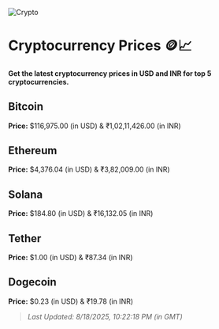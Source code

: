 
![Crypto](https://www.techguide.com.au/wp-content/uploads/2020/11/crypto3.jpeg)

# Cryptocurrency Prices 🪙📈

#### Get the latest cryptocurrency prices in USD and INR for top 5 cryptocurrencies.

## Bitcoin

**Price:** $116,975.00 (in USD) & ₹1,02,11,426.00 (in INR)

## Ethereum

**Price:** $4,376.04 (in USD) & ₹3,82,009.00 (in INR)

## Solana

**Price:** $184.80 (in USD) & ₹16,132.05 (in INR)

## Tether

**Price:** $1.00 (in USD) & ₹87.34 (in INR)

## Dogecoin

**Price:** $0.23 (in USD) & ₹19.78 (in INR)

> _Last Updated: 8/18/2025, 10:22:18 PM (in GMT)_

